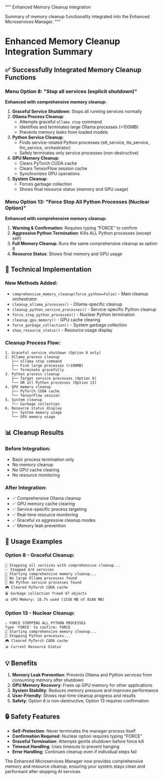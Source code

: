 """
Enhanced Memory Cleanup Integration

Summary of memory cleanup functionality integrated into the Enhanced Microservices Manager.
"""

# Enhanced Memory Cleanup Integration Summary

## ✅ **Successfully Integrated Memory Cleanup Functions**

### **Menu Option 8: "Stop all services (explicit shutdown)"**
**Enhanced with comprehensive memory cleanup:**

1. **Graceful Service Shutdown**: Stops all running services normally
2. **Ollama Process Cleanup**: 
   - Attempts graceful `ollama stop` command
   - Identifies and terminates large Ollama processes (>100MB)
   - Prevents memory leaks from loaded models
3. **Python Service Cleanup**: 
   - Finds service-related Python processes (stt_service, tts_service, llm_service, orchestrator)
   - Safely terminates only service processes (non-destructive)
4. **GPU Memory Cleanup**:
   - Clears PyTorch CUDA cache
   - Clears TensorFlow session cache
   - Synchronizes GPU operations
5. **System Cleanup**:
   - Forces garbage collection
   - Shows final resource status (memory and GPU usage)

### **Menu Option 13: "Force Stop All Python Processes (Nuclear Option)"**
**Enhanced with comprehensive memory cleanup:**

1. **Warning & Confirmation**: Requires typing "FORCE" to confirm
2. **Aggressive Python Termination**: Kills ALL Python processes (except self)
3. **Full Memory Cleanup**: Runs the same comprehensive cleanup as option 8
4. **Resource Status**: Shows final memory and GPU usage

## 🔧 **Technical Implementation**

### **New Methods Added:**
- `comprehensive_memory_cleanup(force_python=False)` - Main cleanup orchestrator
- `cleanup_ollama_processes()` - Ollama-specific cleanup
- `cleanup_python_service_processes()` - Service-specific Python cleanup 
- `force_stop_python_processes()` - Nuclear Python termination
- `cleanup_gpu_memory()` - GPU cache clearing
- `force_garbage_collection()` - System garbage collection
- `show_resource_status()` - Resource usage display

### **Cleanup Process Flow:**
```
1. Graceful service shutdown (Option 8 only)
2. Ollama process cleanup
   ├── ollama stop command
   ├── Find large processes (>100MB)
   └── Terminate gracefully
3. Python process cleanup
   ├── Target service processes (Option 8)
   └── OR all Python processes (Option 13)
4. GPU memory cleanup
   ├── PyTorch CUDA cache
   └── TensorFlow session
5. System cleanup
   └── Garbage collection
6. Resource status display
   ├── System memory usage
   └── GPU memory usage
```

## 📊 **Cleanup Results**

### **Before Integration:**
- Basic process termination only
- No memory cleanup
- No GPU cache clearing
- No resource monitoring

### **After Integration:**
- ✅ Comprehensive Ollama cleanup
- ✅ GPU memory cache clearing
- ✅ Service-specific process targeting
- ✅ Real-time resource monitoring
- ✅ Graceful vs aggressive cleanup modes
- ✅ Memory leak prevention

## 🎯 **Usage Examples**

### **Option 8 - Graceful Cleanup:**
```
🛑 Stopping all services with comprehensive cleanup...
✅ Stopped 4/4 services
🧹 Starting comprehensive memory cleanup...
🦙 No large Ollama processes found
🐍 No Python service processes found  
🎮 Cleared PyTorch CUDA cache
🗑️ Garbage collection freed 47 objects
📊 GPU Memory: 18.7% used (1530 MB of 8188 MB)
```

### **Option 13 - Nuclear Cleanup:**
```
⚠️ FORCE STOPPING ALL PYTHON PROCESSES
Type 'FORCE' to confirm: FORCE
🧹 Starting comprehensive memory cleanup...
🛑 Stopping Python processes...
🎮 Cleared PyTorch CUDA cache  
📊 Current Resource Status
```

## 💡 **Benefits**

1. **Memory Leak Prevention**: Prevents Ollama and Python services from consuming memory after shutdown
2. **GPU Memory Recovery**: Frees up GPU memory for other applications
3. **System Stability**: Reduces memory pressure and improves performance
4. **User-Friendly**: Shows real-time cleanup progress and results
5. **Safety**: Option 8 is non-destructive, Option 13 requires confirmation

## 🔒 **Safety Features**

- **Self-Protection**: Never terminates the manager process itself
- **Confirmation Required**: Nuclear option requires typing "FORCE"
- **Graceful Termination**: Attempts gentle shutdown before force kill
- **Timeout Handling**: Uses timeouts to prevent hanging
- **Error Handling**: Continues cleanup even if individual steps fail

The Enhanced Microservices Manager now provides comprehensive memory and resource cleanup, ensuring your system stays clean and performant after stopping AI services.
